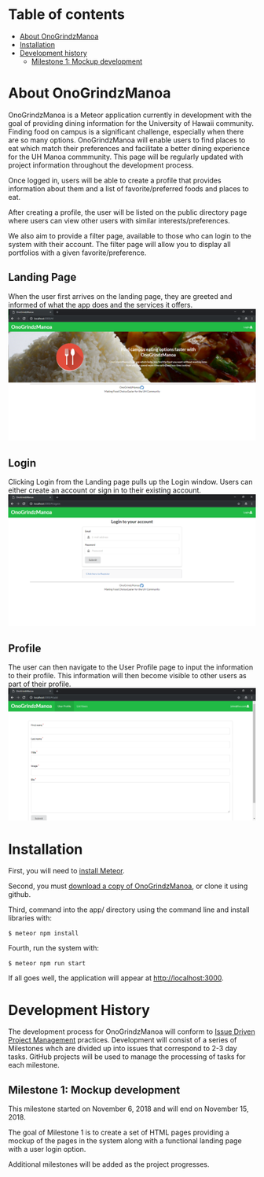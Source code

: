 # Table of contents

* [About OnoGrindzManoa](#about-onogrindzmanoa)
* [Installation](#installation)
* [Development history](#development-history)
  * [Milestone 1: Mockup development](#milestone-1-mockup-development)

# About OnoGrindzManoa 

OnoGrindzManoa is a Meteor application currently in development with the goal of providing dining information for the University of Hawaii community. Finding food on campus is a significant challenge, especially when there are so many options. OnoGrindzManoa will enable users to find places to eat which match their preferences and facilitate a better dining experience for the UH Manoa commmunity. This page will be regularly updated with project information throughout the development process.
 
Once logged in, users will be able to create a profile that provides information about them and a list of favorite/preferred foods and places to eat.
  
After creating a profile, the user will be listed on the public directory page where users can view other users with similar interests/preferences.

We also aim to provide a filter page, available to those who can login to the system with their account. The filter page will allow you to display all portfolios with a given favorite/preference.

## Landing Page
When the user first arrives on the landing page, they are greeted and informed of what the app does and the services it offers.
![](doc/landing.png)

## Login
Clicking Login from the Landing page pulls up the Login window. Users can either create an account or sign in to their existing account.
![](doc/login.png)

## Profile
The user can then navigate to the User Profile page to input the information to their profile. This information will then become visible to other users as part of their profile.
![](doc/profile.png)

# Installation

First, you will need to [install Meteor](https://www.meteor.com/install).

Second, you must [download a copy of OnoGrindzManoa](https://github.com/onogrindzmanoa/onogrindzmanoa), or clone it using github.
  
Third, command into the app/ directory using the command line and install libraries with:

```
$ meteor npm install
```

Fourth, run the system with:

```
$ meteor npm run start
```

If all goes well, the application will appear at [http://localhost:3000](http://localhost:3000). 

# Development History

The development process for OnoGrindzManoa will conform to [Issue Driven Project Management](http://courses.ics.hawaii.edu/ics314f16/modules/project-management/) practices. Development will consist of a series of Milestones whch are divided up into issues that correspond to 2-3 day tasks. GitHub projects will be used to manage the processing of tasks for each milestone.  

## Milestone 1: Mockup development

This milestone started on November 6, 2018 and will end on November 15, 2018.

The goal of Milestone 1 is to create a set of HTML pages providing a mockup of the pages in the system along with a functional landing page with a user login option. 

Additional milestones will be added as the project progresses.
